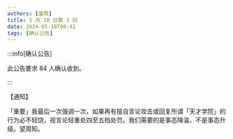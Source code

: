 ```yaml
---
authors: [量筒]
title: 5 月 18 日第 1 则
date: 2024-05-18T00:41
tags: [确认公告]
---
```


:::info[确认公告]

此公告要求 84 人确认收到。

:::

【通知】

「重要」我最后一次强调一次，如果再有擅自言论攻击或回复所谓「天才学院」的行为必不轻饶，视言论轻重处四至五档处罚。我们需要的是事态降温，不是事态升级。望周知。
